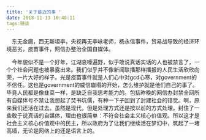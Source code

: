 ```yaml
---
title: '关于最近的事 '
date: 2018-11-13 10:48:11
tags:随谈
---
```

&emsp;东无金庸，西无斯坦李，央视再无李咏老师，杨永信事件，贸易战导致的经济环境恶劣，疫苗事件，网信办整治全国自媒体。

&#8195;今年貌似不是一个好年，江湖哀嚎遍野，似乎敢说真话实话的人也被禁言了，一个个社会问题也被暴露出来。我们似乎并不像新闻联播那样播报的人民生活欣欣向荣，一片大好的样子。光是疫苗事件就是人们心中对gcd心寒，对government的不信任。这也是government的威信崩塌的开始，怎么维护就是他们自己的事了。毕竟人民都是像韭菜一样，是缺乏自我思考能力的。包括昨晚的网信办封禁全网所有自媒体号不禁让我想起了焚书坑儒，有种一下子回到了封建社会的错觉。啊，原来我们还活在过去。虽然是现代，但是处理方式还是按以前的方式处理。封住了一些敢于说真话的自媒体，理由也很简单：不符合社会主义核心价值观。所以这才是社会主义核心价值观中的民主，所以政府为了让我们继续活在梦幻中，筑起了一堵高墙，无论是网络上的还是语言上的。